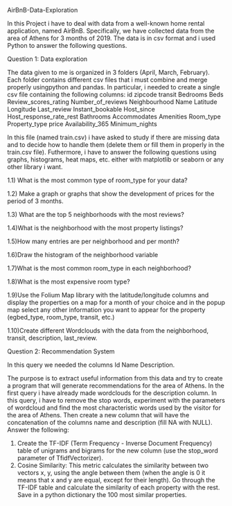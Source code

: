 AirBnB-Data-Exploration

In this Project i have to deal with data from a well-known home rental application, named AirBnB. Specifically, we have collected data from the area of Athens for 3 months of 2019. The data is in csv format and i used Python to answer the following questions.


Question 1: Data exploration

The data given to me is organized in 3 folders (April, March, February). Each folder contains different csv files that i must combine and merge properly usingpython and pandas. In particular, i needed to create a single csv file containing the following columns:
id
zipcode
transit
Bedrooms
Beds
Review_scores_rating
Number_of_reviews
Neighbourhood
Name
Latitude
Longitude
Last_review
Instant_bookable
Host_since
Host_response_rate_rest
Bathrooms
Accommodates
Amenities
Room_type
Property_type
price
Availability_365
Minimum_nights

In this file (named train.csv) i have asked to study if there are missing data and to decide how to handle them (delete them or fill them in properly in the train.csv file). Futhermore, i have to answer the following questions using graphs, histograms, heat maps, etc. either with matplotlib or seaborn or any other library i want.

1.1) What is the most common type of room_type for your data?

1.2) Make a graph or graphs that show the development of prices for the period of 3 months.

1.3) What are the top 5 neighborhoods with the most reviews?

1.4)What is the neighborhood with the most property listings?

1.5)How many entries are per neighborhood and per month?

1.6)Draw the histogram of the neighborhood variable

1.7)What is the most common room_type in each neighborhood?

1.8)What is the most expensive room type?

1.9)Use the Folium Map library with the latitude/longitude columns and display the properties on a map for a month of your choice and in the popup map select any other information you want to appear for the property (egbed_type, room_type, transit, etc.)

1.10)Create different Wordclouds with the data from the neighborhood, transit, description, last_review.

Question 2: Recommendation System

In this query we needed the columns
Id
Name
Description.

The purpose is to extract useful information from this data and try to create a program that will generate recommendations for the area of Athens. In the first query i have already made wordclouds for the description column. In this query, i have to remove the stop words, experiment with the parameters of wordcloud and find the most characteristic words used by the visitor for the area of Athens. Then create a new column that will have the concatenation of the columns name and description (fill NA with NULL). Answer the following:

1. Create the TF-IDF (Term Frequency - Inverse Document Frequency) table of unigrams and bigrams for the new column (use the stop_word parameter of TfidfVectorizer).
2. Cosine Similarity: This metric calculates the similarity between two vectors x, y, using the angle between them (when the angle is 0 it means that x and y are equal, except for their length). Go through the TF-IDF table and calculate the similarity of each property with the rest. Save in a python dictionary the 100 most similar properties.
